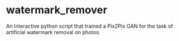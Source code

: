# watermark_remover
An interactive python script that trained a Pix2Pix GAN for the task of artificial watermark removal on photos.
